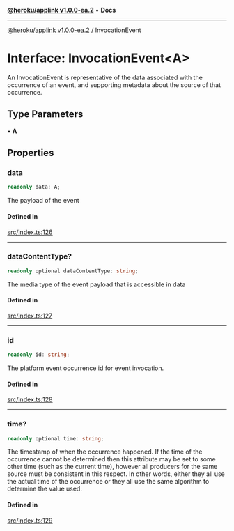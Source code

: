 [**@heroku/applink v1.0.0-ea.2**](../README.md) • **Docs**

***

[@heroku/applink v1.0.0-ea.2](../README.md) / InvocationEvent

# Interface: InvocationEvent\<A\>

An InvocationEvent is representative of the data associated with the occurrence of an event,
and supporting metadata about the source of that occurrence.

## Type Parameters

• **A**

## Properties

### data

```ts
readonly data: A;
```

The payload of the event

#### Defined in

[src/index.ts:126](https://github.com/heroku/heroku-applink-nodejs/blob/81b4143bb39e9e9309a4571ee63197ea8b696d90/src/index.ts#L126)

***

### dataContentType?

```ts
readonly optional dataContentType: string;
```

The media type of the event payload that is accessible in data

#### Defined in

[src/index.ts:127](https://github.com/heroku/heroku-applink-nodejs/blob/81b4143bb39e9e9309a4571ee63197ea8b696d90/src/index.ts#L127)

***

### id

```ts
readonly id: string;
```

The platform event occurrence id for event invocation.

#### Defined in

[src/index.ts:128](https://github.com/heroku/heroku-applink-nodejs/blob/81b4143bb39e9e9309a4571ee63197ea8b696d90/src/index.ts#L128)

***

### time?

```ts
readonly optional time: string;
```

The timestamp of when the occurrence happened. If the time of the occurrence
cannot be determined then this attribute may be set to some other time
(such as the current time), however all producers for the same source must be consistent in this
respect. In other words, either they all use the actual time of the occurrence or they all use
the same algorithm to determine the value used.

#### Defined in

[src/index.ts:129](https://github.com/heroku/heroku-applink-nodejs/blob/81b4143bb39e9e9309a4571ee63197ea8b696d90/src/index.ts#L129)
